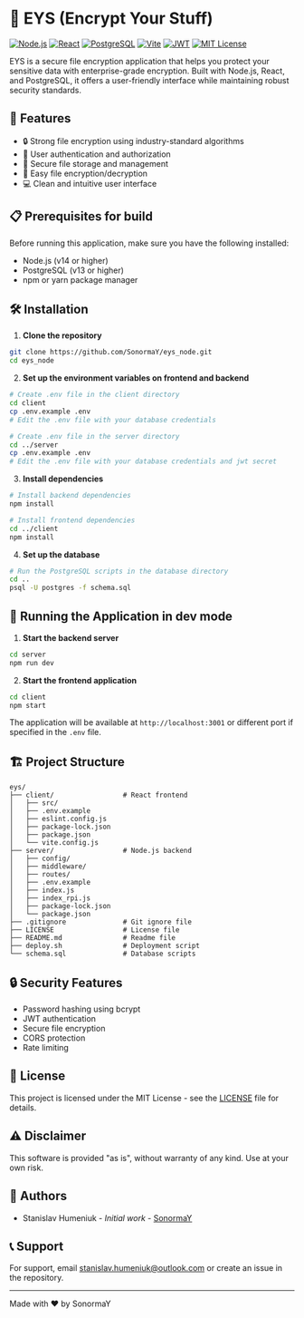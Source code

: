 # 🔐 EYS (Encrypt Your Stuff)

[![Node.js](https://img.shields.io/badge/Node.js-43853D?style=for-the-badge&logo=node.js&logoColor=white)](https://nodejs.org/)
[![React](https://img.shields.io/badge/React-20232A?style=for-the-badge&logo=react&logoColor=61DAFB)](https://reactjs.org/)
[![PostgreSQL](https://img.shields.io/badge/PostgreSQL-316192?style=for-the-badge&logo=postgresql&logoColor=white)](https://www.postgresql.org/)
[![Vite](https://img.shields.io/badge/Vite-646CFF?style=for-the-badge&logo=vite&logoColor=white)](https://vitejs.dev/)
[![JWT](https://img.shields.io/badge/JWT-000000?style=for-the-badge&logo=JSON%20web%20tokens&logoColor=white)](https://jwt.io/)
[![MIT License](https://img.shields.io/badge/License-MIT-blue.svg)](https://opensource.org/licenses/MIT)

EYS is a secure file encryption application that helps you protect your sensitive data with enterprise-grade encryption. Built with Node.js, React, and PostgreSQL, it offers a user-friendly interface while maintaining robust security standards.

## 🚀 Features

- 🔒 Strong file encryption using industry-standard algorithms
- 👥 User authentication and authorization
- 📁 Secure file storage and management
- 🔄 Easy file encryption/decryption
- 💻 Clean and intuitive user interface

## 📋 Prerequisites for build

Before running this application, make sure you have the following installed:

- Node.js (v14 or higher)
- PostgreSQL (v13 or higher)
- npm or yarn package manager

## 🛠️ Installation

1. **Clone the repository**
```bash
git clone https://github.com/SonormaY/eys_node.git
cd eys_node
```

2. **Set up the environment variables on frontend and backend**
```bash
# Create .env file in the client directory
cd client
cp .env.example .env
# Edit the .env file with your database credentials

# Create .env file in the server directory
cd ../server
cp .env.example .env
# Edit the .env file with your database credentials and jwt secret
```

3. **Install dependencies**
```bash
# Install backend dependencies
npm install

# Install frontend dependencies
cd ../client
npm install
```

4. **Set up the database**
```bash
# Run the PostgreSQL scripts in the database directory
cd ..
psql -U postgres -f schema.sql
```

## 🚀 Running the Application in dev mode

1. **Start the backend server**
```bash
cd server
npm run dev
```

2. **Start the frontend application**
```bash
cd client
npm start
```

The application will be available at `http://localhost:3001` or different port if specified in the `.env` file.

## 🏗️ Project Structure

```
eys/
├── client/                 # React frontend
│   ├── src/
│   ├── .env.example
│   ├── eslint.config.js
│   ├── package-lock.json
│   ├── package.json
│   └── vite.config.js
├── server/                 # Node.js backend
│   ├── config/
│   ├── middleware/
│   ├── routes/
│   ├── .env.example
│   ├── index.js
│   ├── index_rpi.js
│   ├── package-lock.json
│   └── package.json
├── .gitignore              # Git ignore file
├── LICENSE                 # License file
├── README.md               # Readme file
├── deploy.sh               # Deployment script
└── schema.sql              # Database scripts
```

## 🔒 Security Features

- Password hashing using bcrypt
- JWT authentication
- Secure file encryption
- CORS protection
- Rate limiting

## 📜 License

This project is licensed under the MIT License - see the [LICENSE](LICENSE) file for details.

## ⚠️ Disclaimer

This software is provided "as is", without warranty of any kind. Use at your own risk.

## 👥 Authors

- Stanislav Humeniuk - *Initial work* - [SonormaY](https://github.com/SonormaY)

## 📞 Support

For support, email stanislav.humeniuk@outlook.com or create an issue in the repository.

---
Made with ❤️ by SonormaY